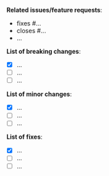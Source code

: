 **Related issues/feature requests**:
- fixes #...
- closes #...
- ...

**List of breaking changes**:
- [x] ...
- [ ] ...
- [ ] ...

**List of minor changes**:
- [x] ...
- [ ] ...
- [ ] ...

**List of fixes**:
- [x] ...
- [ ] ...
- [ ] ...
